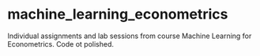 # machine_learning_econometrics
Individual assignments and lab sessions from course Machine Learning for Econometrics. Code ot polished.
